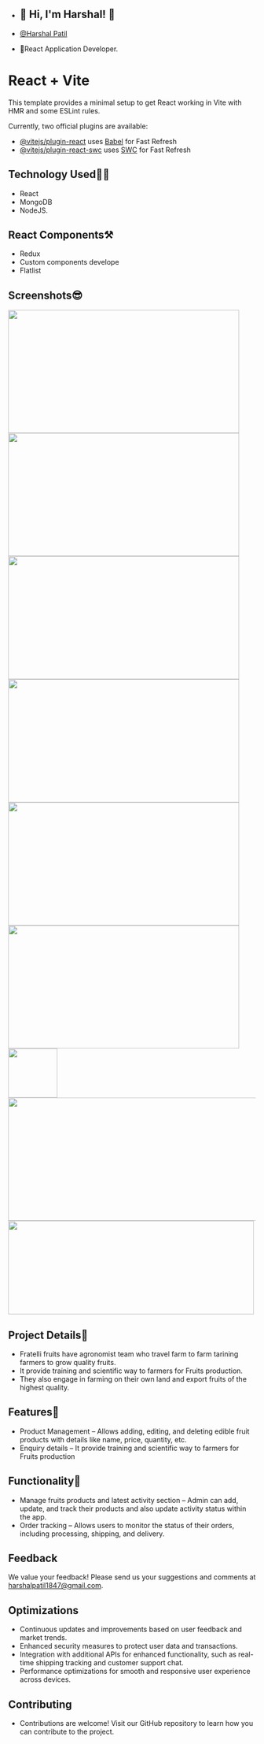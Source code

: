 - ## 🔗 Hi, I'm Harshal! 👋

- [@Harshal Patil](https://github.com/GitHarshalPatil)

- 🚀React Application Developer.

# React + Vite

This template provides a minimal setup to get React working in Vite with HMR and some ESLint rules.

Currently, two official plugins are available:

- [@vitejs/plugin-react](https://github.com/vitejs/vite-plugin-react/blob/main/packages/plugin-react/README.md) uses [Babel](https://babeljs.io/) for Fast Refresh
- [@vitejs/plugin-react-swc](https://github.com/vitejs/vite-plugin-react-swc) uses [SWC](https://swc.rs/) for Fast Refresh

## Technology Used🧑‍💻

- React
- MongoDB
- NodeJS.

## React Components⚒
- Redux
- Custom components develope
- Flatlist

## Screenshots😎

<img src="https://github.com/user-attachments/assets/f2b47c20-03df-437b-bd0e-2596df65be69" width="470" height="250" />
<img src="https://github.com/user-attachments/assets/2f1ae285-d3f9-4446-9be2-4bb759baa397" width="470" height="250" /> <img src="https://github.com/user-attachments/assets/c4a10ac8-501e-4855-83bc-5973562cd082" width="470" height="250" /> <img src="https://github.com/user-attachments/assets/d5788648-4589-47a1-a9d1-b17ed1466477" width="470" height="250" /> <img src="https://github.com/user-attachments/assets/46d069e0-4080-4dda-896e-3d0c6ce14dc7" width="470" height="250" /> 
<img src="https://github.com/user-attachments/assets/c95e8bad-4c93-4dd2-8335-d3072f1a7c73" width="470" height="250" />
<img src="https://github.com/user-attachments/assets/3f8bf424-6598-4b0a-a6ef-abaa37b78266" width="100" /><img src="https://github.com/user-attachments/assets/769088e0-0dd4-4f67-a365-b455aba221db" width="520" height="250" />
<img src="https://github.com/user-attachments/assets/9129f6d5-907c-49b6-90b7-169227159471" width="500" height="190" />

 

## Project Details📝
- Fratelli fruits have agronomist team who travel farm to farm tarining farmers to grow quality fruits.
- It provide training and scientific way to farmers for Fruits production.
- They also engage in farming on their own land and export fruits of the highest quality.
## Features📓
<!-- - User Authentication – Utilizes Firebase phone authentication for secure user login. -->
- Product Management – Allows adding, editing, and deleting edible fruit products with details like name, price, quantity, etc.
- Enquiry details – It provide training and scientific way to farmers for Fruits production
<!-- - Payment Integration – Integrates with payment gateways to facilitate secure online payments. -->

## Functionality📝
- Manage fruits products and latest activity section – Admin can add, update, and track their products and also update activity status within the app.
- Order tracking – Allows users to monitor the status of their orders, including processing, shipping, and delivery.
<!-- - Customer management – Provides tools for managing customer information, preferences, and purchase history. -->
<!-- - Sales analytics – Includes built-in analytics for monitoring sales performance, trends, and profitability. -->
<!-- - Integration with payment gateways – Enables secure online payments for orders through integrated payment gateways. -->

## Feedback
We value your feedback! Please send us your suggestions and comments at harshalpatil1847@gmail.com.

## Optimizations
- Continuous updates and improvements based on user feedback and market trends.
- Enhanced security measures to protect user data and transactions.
- Integration with additional APIs for enhanced functionality, such as real-time shipping tracking and customer support chat.
- Performance optimizations for smooth and responsive user experience across devices.
## Contributing
- Contributions are welcome! Visit our GitHub repository to learn how you can contribute to the project.
